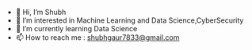 - 👋 Hi, I’m Shubh
- 👀 I’m interested in Machine Learning and Data Science,CyberSecurity
- 🌱 I’m currently learning Data Science
- 📫 How to reach me : shubhgaur7833@gmail.com

<!---
shubhgaur37/shubhgaur37 is a ✨ special ✨ repository because its `README.md` (this file) appears on your GitHub profile.
You can click the Preview link to take a look at your changes.
--->
